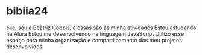 # bibiia24
oiie, sou a Beatriz Gobbis, e essas são as minha atividades
Estou estudando na Alura
Estou me desenvolvendo na linguagem JavaScript
Utilizo esse espaço para minha organização e compartilhamento dos meu projetos desenvolvidos
